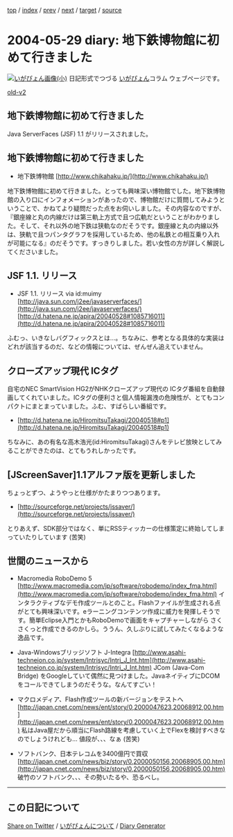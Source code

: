 [top](https://igapyon.github.io/diary/) 
 / [index](https://igapyon.github.io/diary/2004/index.html) 
 / [prev](https://igapyon.github.io/diary/2004/ig040528.html) 
 / [next](https://igapyon.github.io/diary/2004/ig040530.html) 
 / [target](https://igapyon.github.io/diary/2004/ig040529.html) 
 / [source](https://github.com/igapyon/diary/blob/gh-pages/2004/ig040529.html.src.md) 

2004-05-29 diary: 地下鉄博物館に初めて行きました
=====================================================================================================
[![いがぴょん画像(小)](https://igapyon.github.io/diary/images/iga200306s.jpg "いがぴょん")](https://igapyon.github.io/diary/memo/memoigapyon.html) 日記形式でつづる [いがぴょん](https://igapyon.github.io/diary/memo/memoigapyon.html)コラム ウェブページです。

[old-v2](ig040529-orig.html)

## 地下鉄博物館に初めて行きました

Java ServerFaces (JSF) 1.1 がリリースされました。


## 地下鉄博物館に初めて行きました

* 地下鉄博物館
  [http://www.chikahaku.jp/](http://www.chikahaku.jp/)

地下鉄博物館に初めて行きました。とっても興味深い博物館でした。地下鉄博物館の入り口にインフォメーションがあったので、博物館だけに質問してみようということで、かねてより疑問だった点をお伺いしました。その内容なのですが、『銀座線と丸の内線だけは第三軌上方式で且つ広軌だということがわかりました。そして、それ以外の地下鉄は狭軌なのだそうです。銀座線と丸の内線以外は、狭軌で且つパンタグラフを採用しているため、他の私鉄との相互乗り入れが可能になる』のだそうです。すっきりしました。若い女性の方が詳しく解説してくださいました。

## JSF 1.1. リリース

* JSF 1.1. リリース via id:muimy
  [http://java.sun.com/j2ee/javaserverfaces/](http://java.sun.com/j2ee/javaserverfaces/)
  [http://d.hatena.ne.jp/apira/20040528#1085716011](http://d.hatena.ne.jp/apira/20040528#1085716011)

ふむっ、いきなしバグフィックスとは…。ちなみに、参考となる具体的な実装はどれが該当するのだ、などの情報については、ぜんぜん追えていません。

## クローズアップ現代 ICタグ

自宅のNEC SmartVision HG2がNHKクローズアップ現代の ICタグ番組を自動録画してくれていました。ICタグの便利さと個人情報漏洩の危険性が、とてもコンパクトにまとまっていました。ふむ、すばらしい番組です。

* [http://d.hatena.ne.jp/HiromitsuTakagi/20040518#p1](http://d.hatena.ne.jp/HiromitsuTakagi/20040518#p1)

ちなみに、あの有名な高木浩光(id:HiromitsuTakagi)さんをテレビ放映としてみることができたのは、とてもうれしかったです。

## [JScreenSaver]1.1アルファ版を更新しました

ちょっとずつ、ようやっと仕様がかたまりつつあります。

* [http://sourceforge.net/projects/jssaver/](http://sourceforge.net/projects/jssaver/)

とりあえず、SDK部分ではなく、単にRSSティッカーの仕様策定に終始してしまっていたりしています
(苦笑)

## 世間のニュースから

* Macromedia RoboDemo 5
  [http://www.macromedia.com/jp/software/robodemo/index_fma.html](http://www.macromedia.com/jp/software/robodemo/index_fma.html)
  インタラクティブなデモ作成ツールとのこと。Flashファイルが生成される点がとても興味深いです。eラーニングコンテンツ作成に威力を発揮しそうです。簡単Eclipse入門とかもRoboDemoで画面をキャプチャーしながら さくさくっと作成できるのかしら。ううん、久しぶりに試してみたくなるような逸品です。
  
* Java-Windowsブリッジソフト J-Integra
  [http://www.asahi-techneion.co.jp/system/Intrisyc/Intri_J_Int.htm](http://www.asahi-techneion.co.jp/system/Intrisyc/Intri_J_Int.htm)
  JCom (Java-Com Bridge) をGoogleしていて偶然に見つけました。JavaネイティブにDCOMをコールできてしまうのだそうな。なんてすごい！
  
* マクロメディア、Flash作成ツールの新バージョンをテストへ
  [http://japan.cnet.com/news/ent/story/0,2000047623,20068912,00.htm](http://japan.cnet.com/news/ent/story/0,2000047623,20068912,00.htm)
  私はJava屋だから順当にFlash路線を考慮していく上でFlexを検討すべきなのでしょうけれども…
  値段が、、、なぁ (苦笑)
  
* ソフトバンク、日本テレコムを3400億円で買収
  [http://japan.cnet.com/news/biz/story/0,2000050156,20068905,00.htm](http://japan.cnet.com/news/biz/story/0,2000050156,20068905,00.htm)
  破竹のソフトバンク、、、その勢いたるや、恐るべし。

----------------------------------------------------------------------------------------------------

## この日記について

[Share on Twitter](https://twitter.com/intent/tweet?hashtags=igapyon%2Cdiary%2C%E3%81%84%E3%81%8C%E3%81%B4%E3%82%87%E3%82%93&text=%E3%81%93%E3%81%AE%E6%97%A5%E8%A8%98%E3%81%AB%E3%81%A4%E3%81%84%E3%81%A6&url=https%3A%2F%2Figapyon.github.io%2Fdiary%2Ftemplate-footer) / [いがぴょんについて](https://igapyon.github.io/diary/memo/memoigapyon.html) / [Diary Generator](https://github.com/igapyon/igapyonv3)
